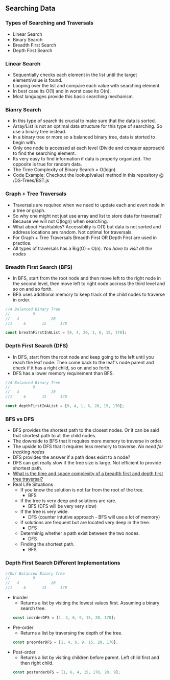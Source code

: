 ## Searching Data

### Types of Searching and Traversals

- Linear Search
- Binary Search
- Breadth First Search
- Depth First Search

### Linear Search

- Sequentially checks each element in the list until the target element/value is found.
- Looping over the list and compare each value with searching element.
- In best case its O(1) and in worst case its O(n).
- Most languages provide this basic searching mechanism.

### Bianry Search

- In this type of search its crucial to make sure that the data is sorted.
- Array/List is not an optimal data structure for this type of searching. So use a binary tree instead.
- In a binary tree or more so a balanced binary tree, data is storted to begin with.
- Only one node is accessed at each level (Divide and conquer approach) to find the searching element.
- Its very easy to find information if data is properly organized. The opposite is true for random data.
- The Time Complexity of Binary Search = O(logn).
- Code Example: Checkout the lookup(value) method in this repository @ /DS-Trees/BST.js

### Graph + Tree Traversals

- Traversals are required when we need to update each and evert node in a tree or graph.
- So why one might not just use array and list to store data for traversal? Because we will not O(logn) when searching.
- What about Hashtables? Accessiblity is O(1) but data is not sorted and address locations are random. Not optimal for traversals.
- For Graph + Tree Traversals Breadth First OR Depth First are used in practice.
- All types of traversals has a Big(O) = O(n). _You have to visit all the nodes_

### Breadth First Search (BFS)

- In BFS, start from the root node and then move left to the right node in the second level, then move left to right node accross the third level and so on and so forth.
- BFS uses additional memory to keep track of the child nodes to traverse in order.

```js
//A Balanced Binary Tree
//          9
//   4              20
//1     6       15      170

const breathFirstInAList = [9, 4, 20, 1, 6, 15, 170];
```

### Depth First Search (DFS)

- In DFS, start from the root node and keep going to the left until you reach the leaf node. Then come back to the leaf's node parent and check if it has a right child, so on and so forth.
- DFS has a lower memory requirement than BFS.

```js
//A Balanced Binary Tree
//          9
//   4              20
//1     6       15      170

const depthFirstInAList = [9, 4, 1, 6, 20, 15, 170];
```

### BFS vs DFS

- BFS provides the shortest path to the closest nodes. Or it can be said that shortest path to all the child nodes.
- The downside to BFS that it requires more memory to traverse in order.
- The upside to DFS that it requires less memory to traverse. _No need for tracking nodes_
- DFS provides the answer if a path does exist to a node?
- DFS can get really slow if the tree size is large. Not efficient to provide shortest path.
- [What is the time and space complexity of a breadth first and depth first tree traversal?](https://stackoverflow.com/questions/9844193/what-is-the-time-and-space-complexity-of-a-breadth-first-and-depth-first-tree-tr)
- Real Life Situations
  - If you know the solution is not far from the root of the tree.
    - BFS
  - If the tree is very deep and solutions are rare.
    - BFS (DFS will be very very slow)
  - If the tree is very wide.
    - DFS (counter intutive approach - BFS will use a lot of memory)
  - If solutions are frequent but are located very deep in the tree.
    - DFS
  - Determinig whether a path exist between the two nodes.
    - DFS
  - Finding the shortest path.
    - BFS

### Depth First Search Different Implementations

```js
//Our Balanced Binary Tree
//          9
//   4              20
//1     6       15      170
```

- Inorder
  - Returns a list by visiting the lowest values first. Assuming a binary search tree. 
  ```js
  const inorderDFS = [1, 4, 6, 9, 15, 20, 170];
  ```
- Pre-order
  - Returns a list by traversing the depth of the tree.
  ```js
  const preorderDFS = [1, 4, 6, 9, 15, 20, 170];
  ```
- Post-order
    - Returns a list by visiting children before parent. Left child first and then right child. 
  ```js
  const postorderDFS = [1, 6, 4, 15, 170, 20, 9];
  ```
